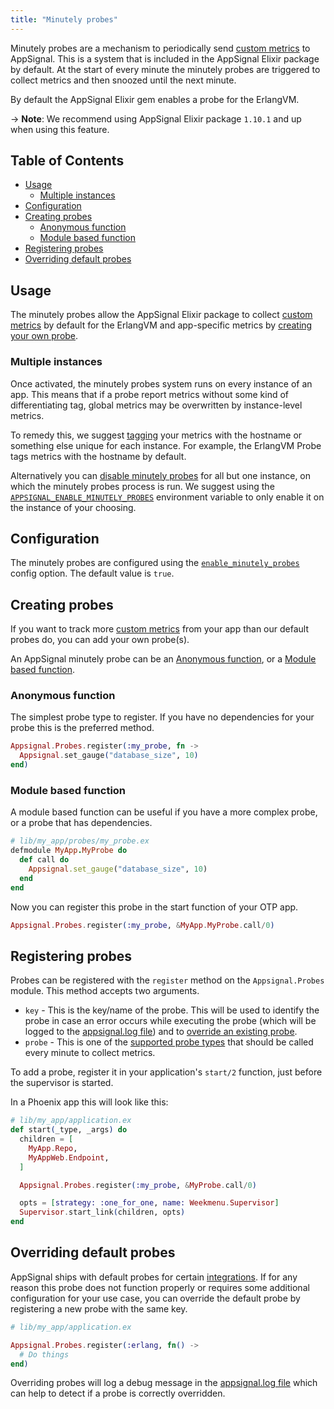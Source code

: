 ```yaml
---
title: "Minutely probes"
---
```


Minutely probes are a mechanism to periodically send [custom metrics](/metrics/custom.html) to AppSignal. This is a system that is included in the AppSignal Elixir package by default. At the start of every minute the minutely probes are triggered to collect metrics and then snoozed until the next minute.

By default the AppSignal Elixir gem enables a probe for the ErlangVM.

-> **Note**: We recommend using AppSignal Elixir package `1.10.1` and up when using this feature.

## Table of Contents

- [Usage](#usage)
  - [Multiple instances](#multiple-instances)
- [Configuration](#configuration)
- [Creating probes](#creating-probes)
  - [Anonymous function](#anonymous-function)
  - [Module based function](#module-based-function)
- [Registering probes](#registering-probes)
- [Overriding default probes](#overriding-default-probes)

## Usage

The minutely probes allow the AppSignal Elixir package to collect [custom metrics](/metrics/custom.html) by default for the ErlangVM and app-specific metrics by [creating your own probe](#creating-probes).

### Multiple instances

Once activated, the minutely probes system runs on every instance of an app. This means that if a probe report metrics without some kind of differentiating tag, global metrics may be overwritten by instance-level metrics.

To remedy this, we suggest [tagging](/metrics/custom.html#metric-tags) your metrics with the hostname or something else unique for each instance. For example, the ErlangVM Probe tags metrics with the hostname by default.

Alternatively you can [disable minutely probes](/elixir/configuration/options.html#option-enable_minutely_probes) for all but one instance, on which the minutely probes process is run. We suggest using the [`APPSIGNAL_ENABLE_MINUTELY_PROBES`](/elixir/configuration/options.html#option-enable_minutely_probes) environment variable to only enable it on the instance of your choosing.

## Configuration

The minutely probes are configured using the [`enable_minutely_probes`](/elixir/configuration/options.html#option-enable_minutely_probes) config option. The default value is `true`.

## Creating probes

If you want to track more [custom metrics](/metrics/custom.html) from your app than our default probes do, you can add your own probe(s).

An AppSignal minutely probe can be an [Anonymous function](#anonymous-function), or a [Module based function](#module-based-function).

### Anonymous function

The simplest probe type to register. If you have no dependencies for your probe this is the preferred method.

```elixir
Appsignal.Probes.register(:my_probe, fn ->
  Appsignal.set_gauge("database_size", 10)
end)
```

### Module based function

A module based function can be useful if you have a more complex probe, or a probe that has dependencies.

```ruby
# lib/my_app/probes/my_probe.ex
defmodule MyApp.MyProbe do
  def call do
    Appsignal.set_gauge("database_size", 10)
  end
end
```

Now you can register this probe in the start function of your OTP app.

```elixir
Appsignal.Probes.register(:my_probe, &MyApp.MyProbe.call/0)
```

## Registering probes

Probes can be registered with the `register` method on the `Appsignal.Probes` module.
This method accepts two arguments.

- `key` - This is the key/name of the probe. This will be used to identify the probe in case an error occurs while executing the probe (which will be logged to the [appsignal.log file](/support/debugging.html#logs)) and to [override an existing probe](#overriding-default-probes).
- `probe` - This is one of the [supported probe types](#creating-probes) that should be called every minute to collect metrics.

To add a probe, register it in your application's `start/2` function, just before the supervisor is started.

In a Phoenix app this will look like this:

```elixir
# lib/my_app/application.ex
def start(_type, _args) do
  children = [
    MyApp.Repo,
    MyAppWeb.Endpoint,
  ]

  Appsignal.Probes.register(:my_probe, &MyProbe.call/0)

  opts = [strategy: :one_for_one, name: Weekmenu.Supervisor]
  Supervisor.start_link(children, opts)
end
```

## Overriding default probes

AppSignal ships with default probes for certain [integrations](/ruby/integrations/). If for any reason this probe does not function properly or requires some additional configuration for your use case, you can override the default probe by registering a new probe with the same key.

```elixir
# lib/my_app/application.ex

Appsignal.Probes.register(:erlang, fn() ->
  # Do things
end)
```

Overriding probes will log a debug message in the [appsignal.log file](/support/debugging.html#logs) which can help to detect if a probe is correctly overridden.
